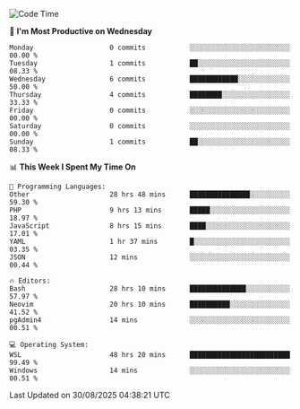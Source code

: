 <!--START_SECTION:waka-->
![Code Time](http://img.shields.io/badge/Code%20Time-5%2C705%20hrs%2034%20mins-blue)

📅 **I'm Most Productive on Wednesday** 

```text
Monday                   0 commits           ░░░░░░░░░░░░░░░░░░░░░░░░░   00.00 % 
Tuesday                  1 commits           ██░░░░░░░░░░░░░░░░░░░░░░░   08.33 % 
Wednesday                6 commits           ████████████░░░░░░░░░░░░░   50.00 % 
Thursday                 4 commits           ████████░░░░░░░░░░░░░░░░░   33.33 % 
Friday                   0 commits           ░░░░░░░░░░░░░░░░░░░░░░░░░   00.00 % 
Saturday                 0 commits           ░░░░░░░░░░░░░░░░░░░░░░░░░   00.00 % 
Sunday                   1 commits           ██░░░░░░░░░░░░░░░░░░░░░░░   08.33 % 
```


📊 **This Week I Spent My Time On** 

```text
💬 Programming Languages: 
Other                    28 hrs 48 mins      ███████████████░░░░░░░░░░   59.30 % 
PHP                      9 hrs 13 mins       █████░░░░░░░░░░░░░░░░░░░░   18.97 % 
JavaScript               8 hrs 15 mins       ████░░░░░░░░░░░░░░░░░░░░░   17.01 % 
YAML                     1 hr 37 mins        █░░░░░░░░░░░░░░░░░░░░░░░░   03.35 % 
JSON                     12 mins             ░░░░░░░░░░░░░░░░░░░░░░░░░   00.44 % 

🔥 Editors: 
Bash                     28 hrs 10 mins      ██████████████░░░░░░░░░░░   57.97 % 
Neovim                   20 hrs 10 mins      ██████████░░░░░░░░░░░░░░░   41.52 % 
pgAdmin4                 14 mins             ░░░░░░░░░░░░░░░░░░░░░░░░░   00.51 % 

💻 Operating System: 
WSL                      48 hrs 20 mins      █████████████████████████   99.49 % 
Windows                  14 mins             ░░░░░░░░░░░░░░░░░░░░░░░░░   00.51 % 
```


 Last Updated on 30/08/2025 04:38:21 UTC
<!--END_SECTION:waka-->
